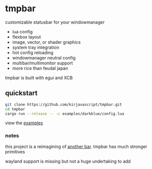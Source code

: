 # tmpbar

customizable statusbar for your windowmanager

* lua config
* flexbox layout
* image, vector, or shader graphics
* system tray integration
* hot config reloading
* windowmanager neutral config
* multibar/multimonitor support
* more rice than feudal japan

tmpbar is built with egui and XCB

## quickstart

```bash
git clone https://github.com/kirjavascript/tmpbar.git
cd tmpbar
cargo run --release -- -c examples/darkblue/config.lua
```

view the [examples](./examples)

### notes

this project is a reimagining of [another bar](https://github.com/kirjavascript/cakeybar). tmpbar has much stronger primitives

wayland support is missing but not a huge undertaking to add
